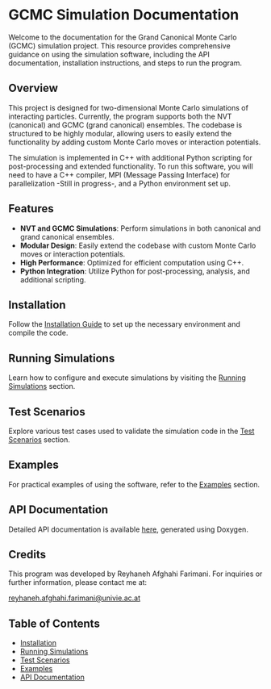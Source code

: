 # GCMC Simulation Documentation

Welcome to the documentation for the Grand Canonical Monte Carlo (GCMC) simulation project. This resource provides comprehensive guidance on using the simulation software, including the API documentation, installation instructions, and steps to run the program.

## Overview

This project is designed for two-dimensional Monte Carlo simulations of interacting particles. Currently, the program supports both the NVT (canonical) and GCMC (grand canonical) ensembles. The codebase is structured to be highly modular, allowing users to easily extend the functionality by adding custom Monte Carlo moves or interaction potentials.

The simulation is implemented in C++ with additional Python scripting for post-processing and extended functionality. To run this software, you will need to have a C++ compiler, MPI (Message Passing Interface) for parallelization -Still in progress-, and a Python environment set up.

## Features

- **NVT and GCMC Simulations**: Perform simulations in both canonical and grand canonical ensembles.
- **Modular Design**: Easily extend the codebase with custom Monte Carlo moves or interaction potentials.
- **High Performance**: Optimized for efficient computation using C++.
- **Python Integration**: Utilize Python for post-processing, analysis, and additional scripting.

## Installation

Follow the [Installation Guide](installation.md) to set up the necessary environment and compile the code.

## Running Simulations

Learn how to configure and execute simulations by visiting the [Running Simulations](running_simulations.md) section.

## Test Scenarios

Explore various test cases used to validate the simulation code in the [Test Scenarios](test_scenarios.md) section.

## Examples

For practical examples of using the software, refer to the [Examples](example.md) section.

## API Documentation

Detailed API documentation is available [here](doxygen/html/index.html), generated using Doxygen.

## Credits

This program was developed by Reyhaneh Afghahi Farimani. For inquiries or further information, please contact me at:

<reyhaneh.afghahi.farimani@univie.ac.at>

## Table of Contents

- [Installation](installation.md)
- [Running Simulations](running_simulations.md)
- [Test Scenarios](test_scenarios.md)
- [Examples](example.md)
- [API Documentation](doxygen/html/index.html)
